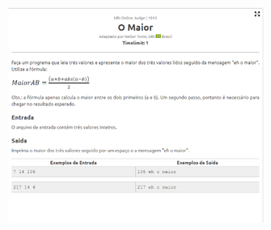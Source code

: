 <p align="center">
  <img width="800" src="https://github.com/FilipeCastro008/Resolucoes---Beecrowd-Java-Python-/blob/main/Java/OMaior%20-%20Beecrowd/img/Captura%20de%20tela%202022-06-28%20215724.png">
  </p>
